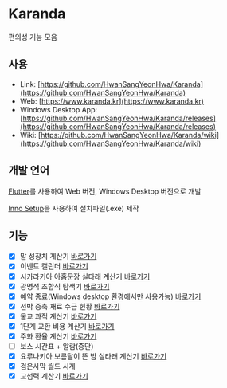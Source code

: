 # Karanda

편의성 기능 모음

## 사용

- Link: [https://github.com/HwanSangYeonHwa/Karanda](https://github.com/HwanSangYeonHwa/Karanda)
- Web: [https://www.karanda.kr](https://www.karanda.kr)
- Windows Desktop App: [https://github.com/HwanSangYeonHwa/Karanda/releases](https://github.com/HwanSangYeonHwa/Karanda/releases)
- Wiki: [https://github.com/HwanSangYeonHwa/Karanda/wiki](https://github.com/HwanSangYeonHwa/Karanda/wiki)

## 개발 언어

[Flutter](https://flutter.dev/)를 사용하여 Web 버전, Windows Desktop 버전으로 개발

[Inno Setup](https://jrsoftware.org/)을 사용하여 설치파일(.exe) 제작

## 기능

- [x] 말 성장치 계산기 [바로가기](https://www.karanda.kr/#/horse)
- [x] 이벤트 캘린더 [바로가기](https://www.karanda.kr/#/event-calender)
- [x] 시카라키아 아홉문장 실타래 계산기 [바로가기](https://www.karanda.kr/#/sycrakea)
- [x] 광명석 조합식 탐색기 [바로가기](https://www.karanda.kr/#/artifact)
- [x] 예약 종료(Windows desktop 환경에서만 사용가능) [바로가기](https://www.karanda.kr/#/shutdown-scheduler)
- [x] 선박 증축 재료 수급 현황 [바로가기](https://www.karanda.kr/#/ship-extension)
- [x] 물교 과적 계산기 [바로가기](https://www.karanda.kr/#/trade-calculator)
- [x] 1단계 교환 비용 계산기 [바로가기](https://www.karanda.kr/#/trade-calculator)
- [x] 주화 환율 계산기 [바로가기](https://www.karanda.kr/#/trade-calculator)
- [ ] 보스 시간표 + 알람(중단)
- [x] 요루나키아 보름달이 뜬 밤 실타래 계산기 [바로가기](https://www.karanda.kr/#/yolunakea-moon)
- [x] 검은사막 월드 시계
- [x] 교섭력 계산기 [바로가기](https://www.karanda.kr/#/trade-calculator)
